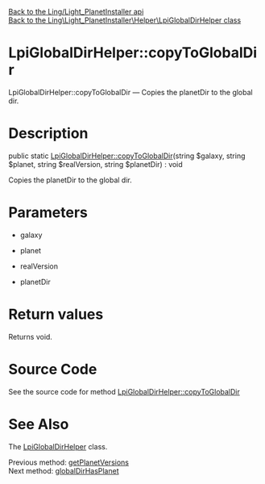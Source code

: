 [Back to the Ling/Light_PlanetInstaller api](https://github.com/lingtalfi/Light_PlanetInstaller/blob/master/doc/api/Ling/Light_PlanetInstaller.md)<br>
[Back to the Ling\Light_PlanetInstaller\Helper\LpiGlobalDirHelper class](https://github.com/lingtalfi/Light_PlanetInstaller/blob/master/doc/api/Ling/Light_PlanetInstaller/Helper/LpiGlobalDirHelper.md)


LpiGlobalDirHelper::copyToGlobalDir
================



LpiGlobalDirHelper::copyToGlobalDir — Copies the planetDir to the global dir.




Description
================


public static [LpiGlobalDirHelper::copyToGlobalDir](https://github.com/lingtalfi/Light_PlanetInstaller/blob/master/doc/api/Ling/Light_PlanetInstaller/Helper/LpiGlobalDirHelper/copyToGlobalDir.md)(string $galaxy, string $planet, string $realVersion, string $planetDir) : void




Copies the planetDir to the global dir.




Parameters
================


- galaxy

    

- planet

    

- realVersion

    

- planetDir

    


Return values
================

Returns void.








Source Code
===========
See the source code for method [LpiGlobalDirHelper::copyToGlobalDir](https://github.com/lingtalfi/Light_PlanetInstaller/blob/master/Helper/LpiGlobalDirHelper.php#L82-L86)


See Also
================

The [LpiGlobalDirHelper](https://github.com/lingtalfi/Light_PlanetInstaller/blob/master/doc/api/Ling/Light_PlanetInstaller/Helper/LpiGlobalDirHelper.md) class.

Previous method: [getPlanetVersions](https://github.com/lingtalfi/Light_PlanetInstaller/blob/master/doc/api/Ling/Light_PlanetInstaller/Helper/LpiGlobalDirHelper/getPlanetVersions.md)<br>Next method: [globalDirHasPlanet](https://github.com/lingtalfi/Light_PlanetInstaller/blob/master/doc/api/Ling/Light_PlanetInstaller/Helper/LpiGlobalDirHelper/globalDirHasPlanet.md)<br>

